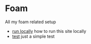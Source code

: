 # Foam

All my foam related setup

- [run locally](run-locally.public.md) how to run this site locally
- [test](another-test.public.md) just a simple test
